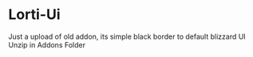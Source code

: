 # Lorti-Ui
Just a upload of old addon, its simple black border to default blizzard UI
Unzip in Addons Folder
